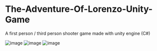 # The-Adventure-Of-Lorenzo-Unity-Game
A first person / third person shooter game made with unity engine (C#)

![image](https://user-images.githubusercontent.com/69143322/168332960-1a0ee4d3-11b4-47fa-b264-3fc6600c2c00.png)
![image](https://user-images.githubusercontent.com/69143322/168333255-2f062cc8-0ae6-47db-9f2e-dce3d0144826.png)
![image](https://user-images.githubusercontent.com/69143322/168333453-c0334ac9-a0d6-4160-9dd5-09ac4fd0dca9.png)
